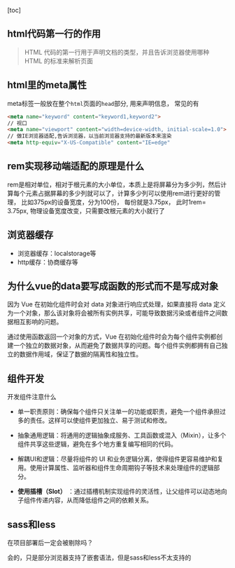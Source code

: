 [toc]

## html代码第一行的作用

> HTML 代码的第一行用于声明文档的类型，并且告诉浏览器使用哪种 HTML 的标准来解析页面

##  html里的meta属性

meta标签一般放在整个`html`页面的`head`部分, 用来声明信息， 常见的有

```html
<meta name="keyword" content="keyword1,keyword2">
// 视口
<meta name="viewport" content="width=device-width, initial-scale=1.0">
// 做IE浏览器适配,告诉浏览器，以当前浏览器支持的最新版本来渲染
<meta http-equiv="X-US-Compatible" content="IE=edge"
```

## rem实现移动端适配的原理是什么

rem是相对单位，相对于根元素的大小单位，本质上是将屏幕分为多少列，然后计算每个元素占据屏幕的多少列就可以了，计算多少列可以使用rem进行更好的管理， 比如375px的设备宽度，分为100份， 每份就是3.75px， 此时1rem= 3.75px,  物理设备宽度改变，只需要改根元素的大小就行了

## 浏览器缓存

+ 浏览器缓存：localstorage等
+ http缓存：协商缓存等

## 为什么vue的data要写成函数的形式而不是写成对象

因为 Vue 在初始化组件时会对 data 对象进行响应式处理，如果直接将 data 定义为一个对象，那么该对象将会被所有实例共享，可能导致数据污染或者组件之间数据相互影响的问题。

通过使用函数返回一个对象的方式，Vue 在初始化组件时会为每个组件实例都创建一个独立的数据对象，从而避免了数据共享的问题。每个组件实例都拥有自己独立的数据作用域，保证了数据的隔离性和独立性。

## 组件开发

开发组件注意什么

+ 单一职责原则：确保每个组件只关注单一的功能或职责，避免一个组件承担过多的责任。这样可以使组件更加独立、易于测试和修改。

+ 抽象通用逻辑：将通用的逻辑抽象成服务、工具函数或混入（Mixin），让多个组件共享这些逻辑，避免在多个地方重复编写相同的代码。
+ 解耦UI和逻辑：尽量将组件的 UI 和业务逻辑分离，使得组件更容易维护和复用。使用计算属性、监听器和组件生命周期钩子等技术来处理组件的逻辑部分。
+ **使用插槽（Slot）** ：通过插槽机制实现组件的灵活性，让父组件可以动态地向子组件传递内容，从而降低组件之间的依赖关系。

## sass和less

在项目部署后一定会被剔除吗？

会的，只是部分浏览器支持了嵌套语法，但是sass和less不太支持的



